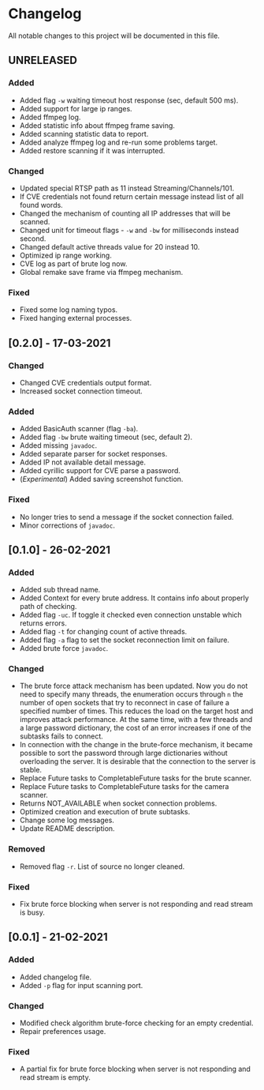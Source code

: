 # Changelog

All notable changes to this project will be documented in this file.

## UNRELEASED

### Added
- Added flag `-w` waiting timeout host response (sec, default 500 ms).
- Added support for large ip ranges.
- Added ffmpeg log.
- Added statistic info about ffmpeg frame saving.
- Added scanning statistic data to report.
- Added analyze ffmpeg log and re-run some problems target.
- Added restore scanning if it was interrupted.

### Changed
- Updated special RTSP path as 11 instead Streaming/Channels/101.
- If CVE credentials not found return certain message instead list of all found words.
- Changed the mechanism of counting all IP addresses that will be scanned.
- Changed unit for timeout flags - `-w` and `-bw` for milliseconds instead second.
- Changed default active threads value for 20 instead 10.
- Optimized ip range working.
- CVE log as part of brute log now.
- Global remake save frame via ffmpeg mechanism.

### Fixed
- Fixed some log naming typos.
- Fixed hanging external processes.

## [0.2.0] - 17-03-2021

### Changed
- Changed CVE credentials output format.
- Increased socket connection timeout.

### Added
- Added BasicAuth scanner (flag `-ba`).
- Added flag `-bw` brute waiting timeout (sec, default 2).
- Added missing `javadoc`.
- Added separate parser for socket responses.
- Added IP not available detail message.
- Added cyrillic support for CVE parse a password.
- (*Experimental*) Added saving screenshot function.

### Fixed
- No longer tries to send a message if the socket connection failed.
- Minor corrections of `javadoc`.

## [0.1.0] - 26-02-2021

### Added
- Added sub thread name.
- Added Context for every brute address. It contains info about properly path of checking.
- Added flag `-uc`. If toggle it checked even connection unstable which returns errors.
- Added flag `-t` for changing count of active threads.
- Added flag `-a` flag to set the socket reconnection limit on failure.
- Added brute force `javadoc`.

### Changed
- The brute force attack mechanism has been updated. Now you do not need to specify many threads, the enumeration occurs through `n` 
the number of open sockets that try to reconnect in case of failure a specified number of times. This reduces the load 
on the target host and improves attack performance. At the same time, with a few threads and a large password dictionary, 
the cost of an error increases if one of the subtasks fails to connect.
- In connection with the change in the brute-force mechanism, it became possible to sort the password through large 
dictionaries without overloading the server. It is desirable that the connection to the server is stable. 
- Replace Future tasks to CompletableFuture tasks for the brute scanner.
- Replace Future tasks to CompletableFuture tasks for the camera scanner.
- Returns NOT_AVAILABLE when socket connection problems.
- Optimized creation and execution of brute subtasks.
- Change some log messages.
- Update README description.

### Removed
- Removed flag `-r`. List of source no longer cleaned.

### Fixed
- Fix brute force blocking when server is not responding and read stream is busy.

## [0.0.1] - 21-02-2021

### Added 
- Added changelog file.
- Added `-p` flag for input scanning port.

### Changed
- Modified check algorithm brute-force checking for an empty credential.
- Repair preferences usage.

### Fixed
- A partial fix for brute force blocking when server is not responding and read stream is empty.
